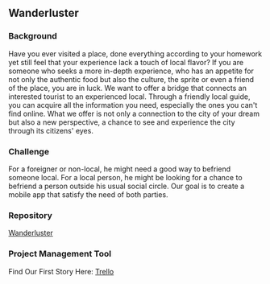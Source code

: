 Wanderluster
------------

### Background

Have you ever visited a place, done everything according to your homework yet still feel that your experience lack a touch of local flavor? If you are someone who seeks a more in-depth experience, who has an appetite for not only the authentic food but also the culture, the sprite or even a friend of the place, you are in luck. We want to offer a bridge that connects an interested tourist to an experienced local. Through a friendly local guide, you can acquire all the information you need, especially the ones you can't find online. What we offer is not only a connection to the city of your dream but also a new perspective, a chance to see and experience the city through its citizens' eyes. 

### Challenge

For a foreigner or non-local, he might need a good way to befriend someone local. For a local person, he might be looking for a chance to befriend a person outside his usual social circle. Our goal is to create a mobile app that satisfy the need of both parties.

### Repository
[Wanderluster](https://github.com/liudan30/Wanderluster)

### Project Management Tool
Find Our First Story Here: [Trello](https://trello.com/b/OzWnuC0M/wanderluster)
